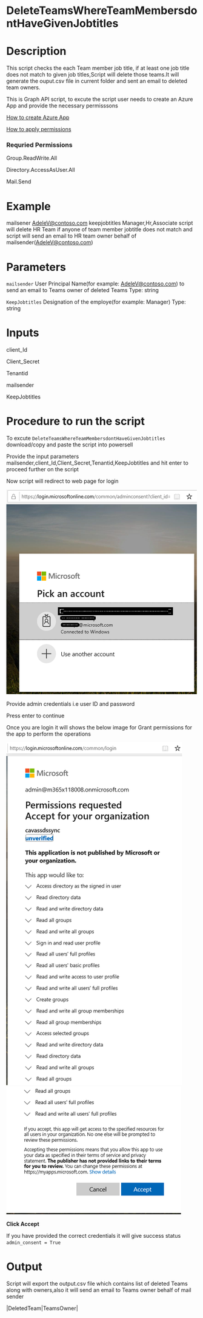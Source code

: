 # DeleteTeamsWhereTeamMembersdontHaveGivenJobtitles

# Description

This script checks the each Team member job title, if at least one job title does not match to given job titles,Script will delete those teams.It will generate the ouput.csv file in current folder and sent an email to deleted team owners.

This is Graph API script, to excute the script user needs to create an Azure App and provide the necessary permisssons 

[How to create Azure App](https://docs.microsoft.com/en-us/graph/auth-register-app-v2)

[How to apply permissions](https://docs.microsoft.com/en-us/graph/notifications-integration-app-registration)

### Requried Permissions

Group.ReadWrite.All
 
Directory.AccessAsUser.All

Mail.Send

# Example

mailsener AdeleV@contoso.com
keepjobtitles Manager,Hr,Associate 
script will delete HR Team if anyone of team member jobtitle does not match and script will send an email to HR team owner behalf of mailsender(AdeleV@contoso.com)

# Parameters

 `mailsender`
   User Principal Name(for example: AdeleV@contoso.com) to send an email to Teams owner of deleted Teams 
   Type: string 

 `KeepJobtitles`
   Designation of the employe(for example: Manager) 
   Type: string 
      

# Inputs
   
   client_Id
   
   Client_Secret
   
   Tenantid
   
   mailsender
   
   KeepJobtitles
        
 # Procedure to run the script
 
   To excute `DeleteTeamsWhereTeamMembersdontHaveGivenJobtitles` download/copy and paste the script into powersell
        
   Provide the input parameters mailsender,client_Id,Client_Secret,Tenantid,KeepJobtitles and hit enter to proceed further on the script
        
   Now script will redirect to web page for login
        
   ![Signin](https://github.com/Geetha63/MS-Teams-Scripts/blob/master/Images/Siginin.png)
        
   Provide admin credentials i.e user ID and password 
        
   Press enter to continue
   
   Once you are login it will shows the below image for Grant permissions for the app to perform the operations

 ![GrantPermission](https://github.com/Geetha63/MS-Teams-Scripts/blob/master/Images/GrantPermissions.png)
 ![GrantPermission](https://github.com/Geetha63/MS-Teams-Scripts/blob/master/Images/GrantPermissions2.png)
 
 **Click Accept**

 If you have provided the correct credentials it will give success status `admin_consent = True`
       
 # Output
 
 Script will export the output.csv file which contains list of deleted Teams along with owners,also it will send an email to Teams owner behalf of mail sender
 
 |DeletedTeam|TeamsOwner|
